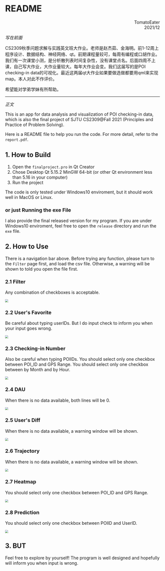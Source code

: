 # README

<p style="text-align:right;">TomatoEater<br>2021/12</p>

*写在前面*

CS2309秋季问题求解与实践英文班大作业。老师是赵杰茹、金海明。前1-12周上程序设计、数据结构、神经网络、qt。前期课程量较可，每周有编程或口胡作业。我们有一次课堂小测，是分析散列表时间复杂性，没有课堂点名。后面四周不上课，自己写大作业，大作业量较大。每年大作业会变。我们这届写的是POI checking-in data的可视化。最近这两届qt大作业如果要做选做都要用qml来实现map。本人对此不作评价。

希望能对学弟学妹有所帮助。

***



*正文*

This is an app for data analysis and visualization of POI checking-in data, which is also the final project of SJTU CS2309@Fall 2021 (Principles and Practice of Problem Solving).

Here is a README file to help you run the code. For more detail, refer to the `report.pdf`.

## 1. How to Build

1. Open the `finalproject.pro` in Qt Creator
2. Chose Desktop Qt 5.15.2 MinGW 64-bit (or other Qt environment less than 5.16 in your computer)
3. Run the project

The code is only tested under Windows10 enviroment, but it should work well in MacOS or Linux.

### or just Running the exe File

I also provide the final released version for my program. If you are under Windows10 enviroment, feel free to open the `release` directory and run the `exe` file.

## 2. How to Use

There is a navigation bar above. Before trying any function, please turn to the `Filter` page first, and load the csv file. Otherwise, a warning will be shown to told you open the file first.

### 2.1 Filter

Any combination of checkboxes is acceptable.

<img src="./PicForREADME/filter.png" style="zoom:60%;" />

### 2.2 User's Favorite

Be careful about typing userIDs. But I do input check to inform you when your input goes wrong.

<img src="./PicForREADME/users' fav.png" style="zoom:60%;" />

### 2.3 Checking-in Number

Also be careful when typing POIIDs. You should select only one checkbox between POI_ID and GPS Range. You should select only one checkbox between by Month and by Hour. 

<img src="./PicForREADME/chk over time.png" style="zoom:60%;" />

### 2.4 DAU

When there is no data available, both lines will be 0.

<img src="./PicForREADME/dau.png" style="zoom:60%;" />

### 2.5 User's Diff

When there is no data available, a warning window will be shown.

<img src="./PicForREADME/user dif.png" style="zoom:60%;" />

### 2.6 Trajectory

When there is no data available, a warning window will be shown.

<img src="./PicForREADME/trajectory.png" style="zoom:60%;" />

### 2.7 Heatmap

You should select only one checkbox between POI_ID and GPS Range.

<img src="./PicForREADME/heatmap.png" style="zoom:60%;" />

### 2.8 Prediction

You should select only one checkbox between POIID and UserID.

<img src="./PicForREADME/prediction.png" style="zoom:60%;" />

## 3. BUT

Feel free to explore by yourself! The program is well designed and hopefully will inform you when input is wrong.

